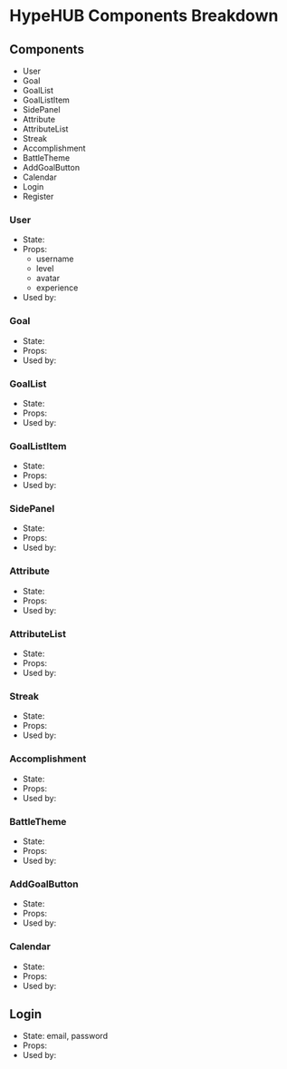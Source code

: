 # HypeHUB Components Breakdown

## Components
- User
- Goal
- GoalList
- GoalListItem
- SidePanel
- Attribute
- AttributeList
- Streak
- Accomplishment
- BattleTheme
- AddGoalButton
- Calendar
- Login
- Register

### User
- State:
- Props: 
  - username
  - level
  - avatar
  - experience
- Used by:

### Goal
- State:
- Props:
- Used by:

### GoalList
- State:
- Props:
- Used by:

### GoalListItem
- State:
- Props:
- Used by:

### SidePanel
- State:
- Props:
- Used by:

### Attribute
- State:
- Props:
- Used by:

### AttributeList
- State:
- Props:
- Used by:

### Streak
- State:
- Props:
- Used by:

### Accomplishment
- State:
- Props:
- Used by:

### BattleTheme
- State:
- Props:
- Used by:

### AddGoalButton
- State:
- Props:
- Used by:

### Calendar
- State:
- Props:
- Used by:

## Login
- State: email, password
- Props:
- Used by: